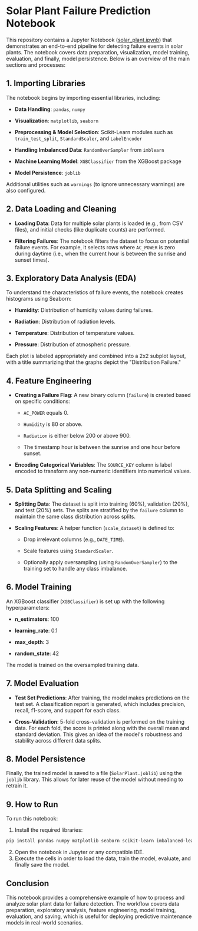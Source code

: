 # Solar Plant Failure Prediction Notebook
This repository contains a Jupyter Notebook ([solar_plant.ipynb](solar_plant.ipynb)) that demonstrates an end-to-end pipeline for detecting failure events in solar plants. The notebook covers data preparation, visualization, model training, evaluation, and finally, model persistence. Below is an overview of the main sections and processes:

## 1. Importing Libraries
The notebook begins by importing essential libraries, including:

- **Data Handling**: `pandas`, `numpy`

- **Visualization**: `matplotlib`, `seaborn`

- **Preprocessing & Model Selection**: Scikit-Learn modules such as `train_test_split`, `StandardScaler`, and `LabelEncoder`

- **Handling Imbalanced Data**: `RandomOverSampler` from `imblearn`

- **Machine Learning Model**: `XGBClassifier` from the XGBoost package

- **Model Persistence**: `joblib`

Additional utilities such as `warnings` (to ignore unnecessary warnings) are also configured.

## 2. Data Loading and Cleaning
- **Loading Data**: Data for multiple solar plants is loaded (e.g., from CSV files), and initial checks (like duplicate counts) are performed.

- **Filtering Failures**: The notebook filters the dataset to focus on potential failure events. For example, it selects rows where `AC_POWER` is zero during daytime (i.e., when the current hour is between the sunrise and sunset times).

## 3. Exploratory Data Analysis (EDA)
To understand the characteristics of failure events, the notebook creates histograms using Seaborn:

- **Humidity**: Distribution of humidity values during failures.

- **Radiation**: Distribution of radiation levels.

- **Temperature**: Distribution of temperature values.

- **Pressure**: Distribution of atmospheric pressure.

Each plot is labeled appropriately and combined into a 2x2 subplot layout, with a title summarizing that the graphs depict the "Distribution Failure."

## 4. Feature Engineering
- **Creating a Failure Flag**: A new binary column (`failure`) is created based on specific conditions:

  - `AC_POWER` equals 0.

  - `Humidity` is 80 or above.

  - `Radiation` is either below 200 or above 900.

  - The timestamp hour is between the sunrise and one hour before sunset.

- **Encoding Categorical Variables**: The `SOURCE_KEY` column is label encoded to transform any non-numeric identifiers into numerical values.

## 5. Data Splitting and Scaling
- **Splitting Data**: The dataset is split into training (60%), validation (20%), and test (20%) sets. The splits are stratified by the `failure` column to maintain the same class distribution across splits.

- **Scaling Features**: A helper function (`scale_dataset`) is defined to:

  - Drop irrelevant columns (e.g., `DATE_TIME`).

  - Scale features using `StandardScaler`.

  - Optionally apply oversampling (using `RandomOverSampler`) to the training set to handle any class imbalance.

## 6. Model Training
An XGBoost classifier (`XGBClassifier`) is set up with the following hyperparameters:

- **n_estimators**: 100

- **learning_rate**: 0.1

- **max_depth**: 3

- **random_state**: 42

The model is trained on the oversampled training data.

## 7. Model Evaluation
- **Test Set Predictions**: After training, the model makes predictions on the test set. A classification report is generated, which includes precision, recall, f1-score, and support for each class.

- **Cross-Validation**: 5-fold cross-validation is performed on the training data. For each fold, the score is printed along with the overall mean and standard deviation. This gives an idea of the model's robustness and stability across different data splits.

## 8. Model Persistence
Finally, the trained model is saved to a file (`SolarPlant.joblib`) using the `joblib` library. This allows for later reuse of the model without needing to retrain it.

## 9. How to Run
To run this notebook:

 1. Install the required libraries:
```bash
pip install pandas numpy matplotlib seaborn scikit-learn imbalanced-learn xgboost joblib
```
 2. Open the notebook in Jupyter or any compatible IDE.
 3. Execute the cells in order to load the data, train the model, evaluate, and finally save the model.

## Conclusion
This notebook provides a comprehensive example of how to process and analyze solar plant data for failure detection. The workflow covers data preparation, exploratory analysis, feature engineering, model training, evaluation, and saving, which is useful for deploying predictive maintenance models in real-world scenarios.
